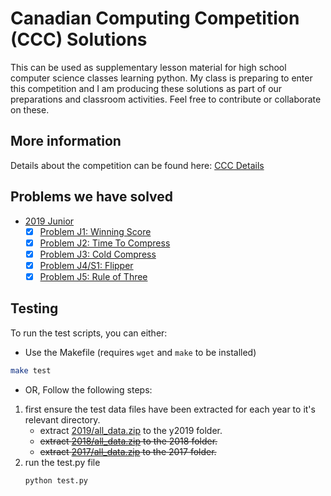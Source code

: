 # Canadian Computing Competition (CCC) Solutions

This can be used as supplementary lesson material for high school computer science classes learning python.   My class is preparing to enter this competition and I am producing these solutions as part of our preparations and classroom activities.   Feel free to contribute or collaborate on these.

## More information

Details about the competition can be found here:
[CCC Details](https://cemc.uwaterloo.ca/contests/computing/details.html)

## Problems we have solved

- [2019 Junior](https://cemc.uwaterloo.ca/contests/computing/2019/index.html)
    - [x] [Problem J1: Winning Score](https://github.com/danielgunn/ccc/blob/master/y2019/j1.py)
    - [x] [Problem J2: Time To Compress](https://github.com/danielgunn/ccc/blob/master/y2019/j2.py)
    - [x] [Problem J3: Cold Compress](https://github.com/danielgunn/ccc/blob/master/y2019/j3.py)
    - [x] [Problem J4/S1: Flipper](https://github.com/danielgunn/ccc/blob/master/y2019/j4.py)
    - [x] [Problem J5: Rule of Three](https://github.com/danielgunn/ccc/blob/master/y2019/j5.py)

## Testing

To run the test scripts, you can either:
- Use the Makefile (requires `wget` and `make` to be installed)
```bash
make test
```
-  OR, Follow the following steps:
1. first ensure the test data files have been extracted for each year to it's relevant directory.
    - extract [2019/all_data.zip](https://cemc.uwaterloo.ca/contests/computing/2019/stage%201/all_data.zip) to the y2019 folder.
    - ~~extract [2018/all_data.zip](https://cemc.uwaterloo.ca/contests/computing/2018/stage%201/all_data.zip) to the 2018 folder.~~
    - ~~extract [2017/all_data.zip](https://cemc.uwaterloo.ca/contests/computing/2017/stage%201/all_data.zip) to the 2017 folder.~~
2. run the test.py file
    ```bash
   python test.py 
   ```
